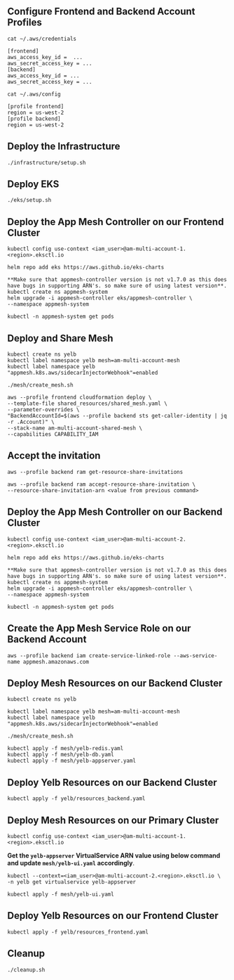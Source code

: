 ## Configure Frontend and Backend Account Profiles

```
cat ~/.aws/credentials

[frontend]
aws_access_key_id =  ...
aws_secret_access_key = ...
[backend]
aws_access_key_id = ...
aws_secret_access_key = ...

cat ~/.aws/config

[profile frontend]
region = us-west-2
[profile backend]
region = us-west-2
```

## Deploy the Infrastructure

```
./infrastructure/setup.sh
```

## Deploy EKS

```
./eks/setup.sh
```

## Deploy the App Mesh Controller on our Frontend Cluster

```
kubectl config use-context <iam_user>@am-multi-account-1.<region>.eksctl.io
```

```
helm repo add eks https://aws.github.io/eks-charts
```

```
**Make sure that appmesh-controller version is not v1.7.0 as this does have bugs in supporting ARN's. so make sure of using latest version**.
kubectl create ns appmesh-system
helm upgrade -i appmesh-controller eks/appmesh-controller \
--namespace appmesh-system

kubectl -n appmesh-system get pods
```

## Deploy and Share Mesh

```
kubectl create ns yelb
kubectl label namespace yelb mesh=am-multi-account-mesh
kubectl label namespace yelb "appmesh.k8s.aws/sidecarInjectorWebhook"=enabled
```

```
./mesh/create_mesh.sh
```

```
aws --profile frontend cloudformation deploy \
--template-file shared_resources/shared_mesh.yaml \
--parameter-overrides \
"BackendAccountId=$(aws --profile backend sts get-caller-identity | jq -r .Account)" \
--stack-name am-multi-account-shared-mesh \
--capabilities CAPABILITY_IAM
```

## Accept the invitation

```
aws --profile backend ram get-resource-share-invitations 

aws --profile backend ram accept-resource-share-invitation \
--resource-share-invitation-arn <value from previous command>
```

## Deploy the App Mesh Controller on our Backend Cluster

```
kubectl config use-context <iam_user>@am-multi-account-2.<region>.eksctl.io
```

```
helm repo add eks https://aws.github.io/eks-charts
```

```
**Make sure that appmesh-controller version is not v1.7.0 as this does have bugs in supporting ARN's. so make sure of using latest version**.
kubectl create ns appmesh-system
helm upgrade -i appmesh-controller eks/appmesh-controller \
--namespace appmesh-system

kubectl -n appmesh-system get pods
```

## Create the App Mesh Service Role on our Backend Account

```
aws --profile backend iam create-service-linked-role --aws-service-name appmesh.amazonaws.com
```

## Deploy Mesh Resources on our Backend Cluster

```
kubectl create ns yelb

kubectl label namespace yelb mesh=am-multi-account-mesh
kubectl label namespace yelb "appmesh.k8s.aws/sidecarInjectorWebhook"=enabled
```

```
./mesh/create_mesh.sh

kubectl apply -f mesh/yelb-redis.yaml
kubectl apply -f mesh/yelb-db.yaml
kubectl apply -f mesh/yelb-appserver.yaml
```

## Deploy Yelb Resources on our Backend Cluster

```
kubectl apply -f yelb/resources_backend.yaml
```

## Deploy Mesh Resources on our Primary Cluster

```
kubectl config use-context <iam_user>@am-multi-account-1.<region>.eksctl.io
```

**Get the ```yelb-appserver``` VirtualService ARN value using below command and update ```mesh/yelb-ui.yaml``` accordingly**. 

```
kubectl --context=<iam_user>@am-multi-account-2.<region>.eksctl.io \
-n yelb get virtualservice yelb-appserver
```

```
kubectl apply -f mesh/yelb-ui.yaml
```

## Deploy Yelb Resources on our Frontend Cluster

```
kubectl apply -f yelb/resources_frontend.yaml
```

## Cleanup

```
./cleanup.sh
```
